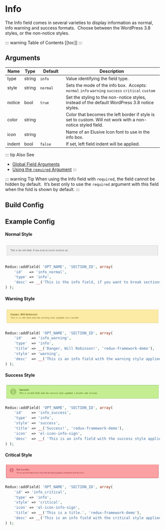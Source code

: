 # Info

The Info field comes in several varieties to display information as normal, info warning and success formats.  Choose between the WordPress 3.8 styles, or the non-notice styles.

::: warning Table of Contents
[[toc]]
:::

## Arguments
|Name|Type|<div style="width:70px;">Default</div>|Description|
|--- |--- |--- |--- |
|type|string|`info`|Value identifying the field type.|
|style|string|`normal`|Sets the mode of the info box.  Accepts:  `normal` `info` `warning` `success` `critical` `custom`|
|notice|bool|`true`|Set the styling to the non-notice styles, instead of the default WordPress 3.8 notice styles.|
|color|string||Color that becomes the left border if style is set to custom. Will not work with a non-notice styled field.|
|icon|string||Name of an Elusive Icon font to use in the info box.|
|indent|bool|`false`|If set, left field indent will be applied.|

::: tip Also See
- [Global Field Arguments](../configuration/fields/arguments.md)
- [Using the `required` Argument](../configuration/fields/required.md)
:::

::: warning Tip
When using the Info field with `required`, the field cannot be hidden by default.  It’s best only to use the `required` argument with this field when the fold is shown by default.
:::

## Build Config
<script>
import builder from './info.json';
export default {
    data () {
        return {
            builder: builder,
            defaults: {}
        };
    }
}
</script>
<builder :builder_json="builder" :builder_defaults="defaults" />

## Example Config

#### Normal Style
<span style="display:block;text-align:center">![](./img/info_normal.png)</span>

```php
Redux::addField( 'OPT_NAME', 'SECTION_ID', array(
    'id'   => 'info_normal',
    'type' => 'info',
    'desc' => __('This is the info field, if you want to break sections up.', 'redux-framework-demo')
) );
```

#### Warning Style

<span style="display:block;text-align:center">![](./img/info_warning.png)</span>

```php
Redux::addField( 'OPT_NAME', 'SECTION_ID', array(
    'id'    => 'info_warning',
    'type'  => 'info',
    'title' => __('Danger, Will Robinson!', 'redux-framework-demo'),
    'style' => 'warning',
    'desc'  => __('This is an info field with the warning style applied and a header.', 'redux-framework-demo')
) );
```

#### Success Style

<span style="display:block;text-align:center">![](./img/info_success.png)</span>

```php
Redux::addField( 'OPT_NAME', 'SECTION_ID', array(
    'id'    => 'info_success',
    'type'  => 'info',
    'style' => 'success',
    'title' => __('Success!', 'redux-framework-demo'),
    'icon'  => 'el-icon-info-sign',
    'desc'  => __( 'This is an info field with the success style applied, a header and an icon.', 'redux-framework-demo')
) );
```

#### Critical Style
<span style="display:block;text-align:center">![](./img/info_critical.png)</span>

```php
Redux::addField( 'OPT_NAME', 'SECTION_ID', array(
    'id' => 'info_critical',
    'type' => 'info',
    'style' => 'critical',
    'icon' => 'el-icon-info-sign',
    'title' => __('This is a title.', 'redux-framework-demo'),
    'desc' => __('This is an info field with the critical style applied, a header and an icon.', 'redux-framework-demo')
) );
```

